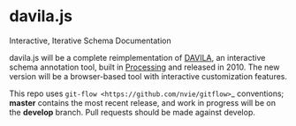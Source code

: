 # davila.js

Interactive, Iterative Schema Documentation

davila.js will be a complete reimplementation of [DAVILA](https://github.com/jabauer/DAVILA/), an interactive schema annotation tool, built in [Processing](https://processing.org/) and released in 2010.  The new version will be a browser-based tool with interactive customization features.

This repo uses `git-flow <https://github.com/nvie/gitflow>`_ conventions; **master**
contains the most recent release, and work in progress will be on the **develop** branch.
Pull requests should be made against develop.



